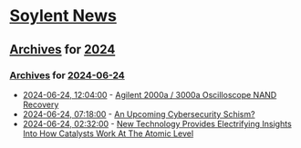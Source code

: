 # [Soylent News](../../../README.md)

## [Archives](../../index.md) for [2024](../index.md)

### [Archives](../../index.md) for [2024-06-24](index.md)

* [2024-06-24, 12:04:00](https://soylentnews.org/article.pl?sid=24/06/23/135202&from=rss) - [Agilent 2000a / 3000a Oscilloscope NAND Recovery](https://soylentnews.org/article.pl?sid=24/06/23/135202&from=rss)
* [2024-06-24, 07:18:00](https://soylentnews.org/article.pl?sid=24/06/22/1850220&from=rss) - [An Upcoming Cybersecurity Schism?](https://soylentnews.org/article.pl?sid=24/06/22/1850220&from=rss)
* [2024-06-24, 02:32:00](https://soylentnews.org/article.pl?sid=24/06/22/1847249&from=rss) - [New Technology Provides Electrifying Insights Into How Catalysts Work At The Atomic Level](https://soylentnews.org/article.pl?sid=24/06/22/1847249&from=rss)
